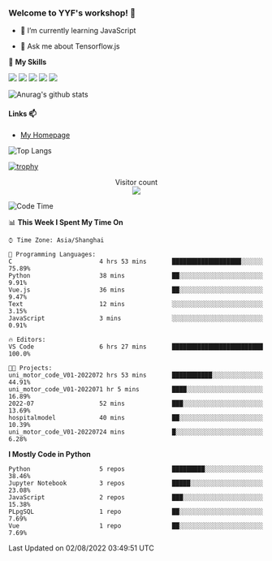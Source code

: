 ### Welcome to YYF's workshop! 👋

<!--
**YifeiYang210/YifeiYang210** is a ✨ _special_ ✨ repository because its `README.md` (this file) appears on your GitHub profile.

Here are some ideas to get you started:

- 🔭 I’m currently working on ...
- 🌱 I’m currently learning ...
- 👯 I’m looking to collaborate on ...
- 🤔 I’m looking for help with ...
- 💬 Ask me about ...
- 📫 How to reach me: ...
- 😄 Pronouns: ...
- ⚡ Fun fact: ...
-->

- 🌱 I’m currently learning JavaScript

- 💬 Ask me about Tensorflow.js

🌟 **My Skills**
<!-- [![](https://img.shields.io/badge/{徽标标题}-{徽标内容}-{徽标颜色}.svg)]({linkUrl}) -->

![](https://img.shields.io/badge/-Python-3f7fbd?logo=Python&logoColor=fff)
![](https://img.shields.io/badge/-DeepLearning-3f7fbd?logo=Pandas&logoColor=fff)
![](https://img.shields.io/badge/-Wechat-3f7fbd?logo=Wechat&logoColor=fff)
![](https://img.shields.io/badge/-C%2B%2B-3f7fbd?logo=C%2B%2B&logoColor=fff)
![](https://img.shields.io/badge/-JavaScript-3f7fbd?logo=JavaScript&logoColor=fff)

![Anurag's github stats](https://github-readme-stats.vercel.app/api?username=YifeiYang210&theme=maroongold)



#### Links 📫

* [My Homepage](https://YifeiYang210.github.io/blog/)

![Top Langs](https://github-readme-stats.vercel.app/api/top-langs/?username=YifeiYang210&hide=roff,c)

[![trophy](https://github-profile-trophy.vercel.app/?username=YifeiYang210&theme=dracula&row=2&column=3)](https://github.com/ryo-ma/github-profile-trophy)

<p align="center"> 
  Visitor count<br>
  <img src="https://profile-counter.glitch.me/YifeiYang210/count.svg" />
</p>

<!--START_SECTION:waka-->
![Code Time](http://img.shields.io/badge/Code%20Time-1%2C117%20hrs%201%20min-blue)

📊 **This Week I Spent My Time On** 

```text
⌚︎ Time Zone: Asia/Shanghai

💬 Programming Languages: 
C                        4 hrs 53 mins       ███████████████████░░░░░░   75.89% 
Python                   38 mins             ██░░░░░░░░░░░░░░░░░░░░░░░   9.91% 
Vue.js                   36 mins             ██░░░░░░░░░░░░░░░░░░░░░░░   9.47% 
Text                     12 mins             ░░░░░░░░░░░░░░░░░░░░░░░░░   3.15% 
JavaScript               3 mins              ░░░░░░░░░░░░░░░░░░░░░░░░░   0.91%

🔥 Editors: 
VS Code                  6 hrs 27 mins       █████████████████████████   100.0%

🐱‍💻 Projects: 
uni_motor_code_V01-2022072 hrs 53 mins       ███████████░░░░░░░░░░░░░░   44.91% 
uni_motor_code_V01-2022071 hr 5 mins         ████░░░░░░░░░░░░░░░░░░░░░   16.89% 
2022-07                  52 mins             ███░░░░░░░░░░░░░░░░░░░░░░   13.69% 
hospitalmodel            40 mins             ██░░░░░░░░░░░░░░░░░░░░░░░   10.39% 
uni_motor_code_V01-20220724 mins             █░░░░░░░░░░░░░░░░░░░░░░░░   6.28%

```

**I Mostly Code in Python** 

```text
Python                   5 repos             █████████░░░░░░░░░░░░░░░░   38.46% 
Jupyter Notebook         3 repos             █████░░░░░░░░░░░░░░░░░░░░   23.08% 
JavaScript               2 repos             ███░░░░░░░░░░░░░░░░░░░░░░   15.38% 
PLpgSQL                  1 repo              ██░░░░░░░░░░░░░░░░░░░░░░░   7.69% 
Vue                      1 repo              ██░░░░░░░░░░░░░░░░░░░░░░░   7.69%

```



 Last Updated on 02/08/2022 03:49:51 UTC
<!--END_SECTION:waka-->


